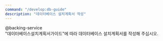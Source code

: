 ```yaml
---
command: "/develop:db-guide"
description: "데이터베이스 설치계획서 작성"
---
```


@backing-service  
"데이터베이스설치계획서가이드"에 따라 데이터베이스 설치계획서를 작성해 주십시오.
